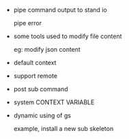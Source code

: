 - pipe command output to stand io

    pipe error

- some tools used to modify file content

    eg: modify json content

- default context

- support remote

- post sub command

- system CONTEXT VARIABLE

- dynamic using of gs

    example, install a new sub skeleton
